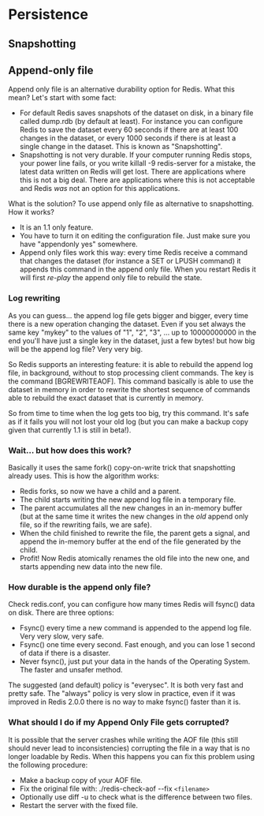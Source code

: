 Persistence
===

<a name="snapshotting"></a>
Snapshotting
---

<a name="append-only-file"></a>
Append-only file
---

Append only file is an alternative durability option for Redis. What this mean?
Let's start with some fact:

* For default Redis saves snapshots of the dataset on disk, in a binary file
  called dump.rdb (by default at least). For instance you can configure Redis
  to save the dataset every 60 seconds if there are at least 100 changes in the
  dataset, or every 1000 seconds if there is at least a single change in the
  dataset. This is known as "Snapshotting".
* Snapshotting is not very durable. If your computer running Redis stops, your
  power line fails, or you write killall -9 redis-server for a mistake, the
  latest data written on Redis will get lost. There are applications where this
  is not a big deal. There are applications where this is not acceptable and
  Redis *was* not an option for this applications.

What is the solution? To use append only file as alternative to snapshotting.
How it works?

* It is an 1.1 only feature.
* You have to turn it on editing the configuration file. Just make sure you
  have "appendonly yes" somewhere.
* Append only files work this way: every time Redis receive a command that
  changes the dataset (for instance a SET or LPUSH command) it appends this
  command in the append only file. When you restart Redis it will first
  *re-play* the append only file to rebuild the state.

### Log rewriting

As you can guess... the append log file gets bigger and bigger, every time
there is a new operation changing the dataset. Even if you set always the same
key "mykey" to the values of "1", "2", "3", ... up to 10000000000 in the end
you'll have just a single key in the dataset, just a few bytes! but how big
will be the append log file? Very very big.

So Redis supports an interesting feature: it is able to rebuild the append log
file, in background, without to stop processing client commands. The key is the
command [BGREWRITEAOF]. This command basically is able to use the dataset in
memory in order to rewrite the shortest sequence of commands able to rebuild
the exact dataset that is currently in memory.

So from time to time when the log gets too big, try this command. It's safe as
if it fails you will not lost your old log (but you can make a backup copy
given that currently 1.1 is still in beta!).

### Wait... but how does this work?

Basically it uses the same fork() copy-on-write trick that snapshotting already
uses. This is how the algorithm works:

* Redis forks, so now we have a child and a parent.
* The child starts writing the new append log file in a temporary file.
* The parent accumulates all the new changes in an in-memory buffer (but at the
  same time it writes the new changes in the *old* append only file, so if the
  rewriting fails, we are safe).
* When the child finished to rewrite the file, the parent gets a signal, and
  append the in-memory buffer at the end of the file generated by the child.
* Profit! Now Redis atomically renames the old file into the new one, and
  starts appending new data into the new file.

### How durable is the append only file?

Check redis.conf, you can configure how many times Redis will fsync() data on
disk. There are three options:

* Fsync() every time a new command is appended to the append log file. Very
  very slow, very safe.
* Fsync() one time every second. Fast enough, and you can lose 1 second of data
  if there is a disaster.
* Never fsync(), just put your data in the hands of the Operating System. The
  faster and unsafer method.

The suggested (and default) policy is "everysec". It is both very fast and
pretty safe. The "always" policy is very slow in practice, even if it was
improved in Redis 2.0.0 there is no way to make fsync() faster than it is.

### What should I do if my Append Only File gets corrupted?

It is possible that the server crashes while writing the AOF file (this still
should never lead to inconsistencies) corrupting the file in a way that is no
longer loadable by Redis. When this happens you can fix this problem using the
following procedure:

* Make a backup copy of your AOF file.
* Fix the original file with: ./redis-check-aof --fix `<filename>`
* Optionally use diff -u to check what is the difference between two files.
* Restart the server with the fixed file.

